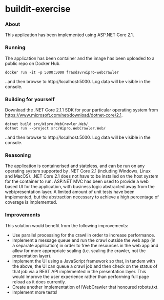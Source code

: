 # buildit-exercise
### About
This application has been implemented using ASP.NET Core 2.1.
### Running
The application has been container and the image has been uploaded to a public repo on Docker Hub.
```
docker run -it -p 5000:5000 frasdav/wipro-webcrawler
```
..and then browse to http://localhost:5000. Log data will be visible in the console.
### Building for yourself
Download the .NET Core 2.1.1 SDK for your particular operating system from https://www.microsoft.com/net/download/dotnet-core/2.1.
```
dotnet build src/Wipro.WebCrawler.Web/
dotnet run --project src/Wipro.WebCrawler.Web/
```
..and then browse to http://localhost:5000. Log data will be visible in the console.
### Reasoning
The application is containerised and stateless, and can be run on any operating system supported by .NET Core 2.1 (including Windows, Linux and MacOS). .NET Core 2.1 does not have to be installed on the host system for the container to run. ASP.NET MVC has been used to provide a web based UI for the application, with business logic abstracted away from the web/presentation layer. A limited amount of unit tests have been implemented, but the abstraction necessary to achieve a high percentage of coverage is implemented.
### Improvements
This solution would benefit from the following improvements:
  * Use parallel processing for the crawl in order to increase performance.
  * Implement a message queue and run the crawl outside the web app (in a separate application) in order to free the resources in the web app and allow for more appropriate scaling (i.e. scaling the crawler, not the presentation layer).
  * Implement the UI using a JavaScript framework so that, in tandem with the above, the UI can queue a crawl job and then check on the status of that job via a REST API implemented in the presentation layer. This would improve the user experience rather than performing full page reload as it does currently.
  * Create another implementation of IWebCrawler that honoured robots.txt.
  * Implement more tests!

